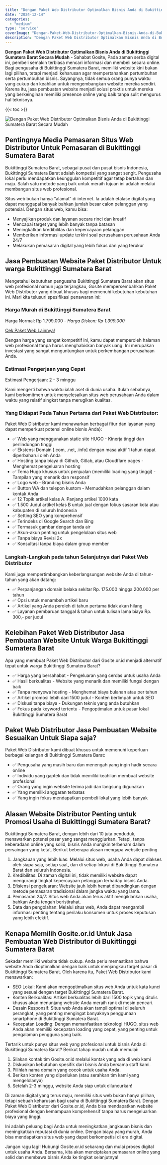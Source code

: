 ```yaml
---
title: "Dengan Paket Web Distributor Optimalkan Bisnis Anda di Bukittinggi Sumatera Barat Secara Mudah"
date: "2024-12-14"
categories: 
  - "medium"
type: "service"
coverImage: "Dengan-Paket-Web-Distributor-Optimalkan-Bisnis-Anda-di-Bukittinggi-Sumatera-Barat-Secara-Mudah.png"
description: "Dengan Paket Web Distributor Optimalkan Bisnis Anda di Bukittinggi Sumatera Barat Secara Mudah. Jangan ragu lagi! Hubungi Gosite.or.id sekarang dan mulai pro..."
---
```


**Dengan Paket Web Distributor Optimalkan Bisnis Anda di Bukittinggi Sumatera Barat Secara Mudah** - Sahabat Gosite, Pada zaman serba digital ini, pembeli semakin terbiasa mencari informasi dan membeli secara online. Bagi pengusaha di Bukittinggi Sumatera Barat, memiliki website kini bukan lagi pilihan, tetapi menjadi keharusan agar mempertahankan pertumbuhan serta pertumbuhan bisnis. Sayangnya, tidak semua orang punya waktu yang cukup dan keahlian untuk mengembangkan website mereka sendiri. Karena itu, jasa pembuatan website menjadi solusi praktis untuk mereka yang berkeinginan memiliki presence online yang baik tanpa sulit mengurus hal teknisnya.

{{< toc >}}

![Dengan Paket Web Distributor Optimalkan Bisnis Anda di Bukittinggi Sumatera Barat Secara Mudah](/images/medium/Dengan-Paket-Web-Distributor-Optimalkan-Bisnis-Anda-di-Bukittinggi-Sumatera-Barat-Secara-Mudah.png)

## Pentingnya Media Pemasaran Situs Web Distributor Untuk Pemasaran di Bukittinggi Sumatera Barat

Bukittinggi Sumatera Barat, sebagai pusat dan pusat bisnis Indonesia, Bukittinggi Sumatera Barat adalah kompetisi yang sangat sengit. Pengusaha lokal perlu mendapatkan keunggulan kompetitif agar tetap bertahan dan maju. Salah satu metode yang baik untuk meraih tujuan ini adalah melalui membangun situs web profesional.

Situs web bukan hanya “alamat” di internet. Ia adalah etalase digital yang dapat menggapai banyak bahkan jumlah besar calon pelanggan yang potensial. Dengan situs web, kamu bisa:

- Menyajikan produk dan layanan secara rinci dan kreatif
- Mencapai target yang lebih banyak tanpa batasan
- Meningkatkan kredibilitas dan kepercayaan pelanggan
- Memberikan informasi update terkini soal perusahaan perusahaan Anda 24/7
- Melakukan pemasaran digital yang lebih fokus dan yang terukur

## Jasa Pembuatan Website Paket Distributor Untuk warga Bukittinggi Sumatera Barat

Mengetahui kebutuhan pengusaha Bukittinggi Sumatera Barat akan situs web profesional namun juga terjangkau, Gosite mempersembahkan Paket Web Distributor yang dibuat khusus bagi memenuhi kebutuhan kebutuhan ini. Mari kita telusuri spesifikasi penawaran ini:

### Harga Murah di Bukittinggi Sumatera Barat

<a class="cta-button">Harga Normal: Rp 1.799.000 - <em>Harga Diskon: Rp 1.399.000</em></a>

<a href="/jasa-web/" class="cta-button">Cek Paket Web Lainnya!</a>

Dengan harga yang sangat kompetitif ini, kamu dapat memperoleh halaman web profesional tanpa harus menghabiskan banyak uang. Ini merupakan investasi yang sangat menguntungkan untuk perkembangan perusahaan Anda.

### Estimasi Pengerjaan yang Cepat

Estimasi Pengerjaan: 2 - 3 minggu

Kami mengerti bahwa waktu ialah aset di dunia usaha. Itulah sebabnya, kami berkomitmen untuk menyelesaikan situs web perusahaan Anda dalam waktu yang relatif singkat tanpa merugikan kualitas.

### Yang Didapat Pada Tahun Pertama dari Paket Web Distributor:

Paket Web Distributor kami menawarkan berbagai fitur dan layanan yang dapat memperkuat potensi online bisnis Anda}:

- ✅ Web yang menggunakan static site HUGO - Kinerja tinggi dan perlindungan tinggi
- ✅ Ekstensi Domain \[.com, .net, .info\] dengan masa aktif 1 tahun dapat diperbaharui oleh Anda
- ✅ Hosting tanpa biaya di Github, Gitlab, atau Cloudflare pages - Menghemat pengeluaran hosting
- ✅ Tema Hugo khusus untuk penjualan (memiliki loading yang tinggi) - Tampilan yang menarik dan responsif
- ✅ Logo web - Branding bisnis Anda
- ✅ Button WA dan telepon kustom - Memudahkan pelanggan dalam kontak Anda
- ✅ 12 Topik artikel kelas A. Panjang artikel 1000 kata
- ✅ 1.500 Judul artikel kelas B untuk jual dengan fokus sasaran kota atau kabupaten di seluruh Indonesia
- ✅ Setting SEO yang komprehensif
- ✅ Terindeks di Google Search dan Bing
- ✅ Termasuk gambar dengan tanda air
- ✅ Akun-akun penting untuk pengelolaan situs web
- ✅ Tanpa biaya Revisi 2x
- ✅ Konsultasi tanpa biaya dalam group member

### Langkah-Langkah pada tahun Selanjutnya dari Paket Web Distributor

Kami juga mempertimbangkan keberlangsungan website Anda di tahun-tahun yang akan datang:

- ✅ Perpanjangan domain belaka sekitar Rp. 175.000 hingga 200.000 per tahun
- ✅ Opsi untuk menambah artikel baru
- ✅ Artikel yang Anda peroleh di tahun pertama tidak akan hilang
- ✅ Layanan pembaruan tanggal & tahun untuk tulisan lama biaya Rp. 300,- per judul

## Kelebihan Paket Web Distributor Jasa Pembuatan Website Untuk Warga Bukittinggi Sumatera Barat

Apa yang membuat Paket Web Distributor dari Gosite.or.id menjadi alternatif tepat untuk warga Bukittinggi Sumatera Barat?

- ✅ Harga yang bersahabat - Pengeluaran yang cerdas untuk usaha Anda
- ✅ Hasil berkualitas - Website yang menarik dan memiliki fungsi dengan baik
- ✅ Tanpa menyewa hosting - Menghemat biaya bulanan atau per tahun
- ✅ Artikel promosi lebih dari 1500 judul - Konten berlimpah untuk SEO
- ✅ Diskusi tanpa biaya - Dukungan teknis yang anda butuhkan
- ✅ Fokus pada keyword tertentu - Pengoptimalan untuk pasar lokal Bukittinggi Sumatera Barat

## Paket Web Distributor Jasa Pembuatan Website Sesuaikan Untuk Siapa saja?

Paket Web Distributor kami dibuat khusus untuk memenuhi keperluan berbagai kalangan di Bukittinggi Sumatera Barat:

- ✅ Pengusaha yang masih baru dan menengah yang ingin hadir secara online
- ✅ Individu yang gaptek dan tidak memiliki keahlian membuat website profesional
- ✅ Orang yang ingin website terima jadi dan langsung digunakan
- ✅ Yang memiliki anggaran terbatas
- ✅ Yang ingin fokus mendapatkan pembeli lokal yang lebih banyak

## Alasan Website Distributor Penting untuk Promosi Usaha di Bukittinggi Sumatera Barat?

Bukittinggi Sumatera Barat, dengan lebih dari 10 juta penduduk, menawarkan potensi pasar yang sangat menggiurkan. Tetapi, tanpa keberadaan online yang solid, bisnis Anda mungkin terbenam dalam persaingan yang ketat. Berikut beberapa alasan mengapa website penting

1. Jangkauan yang lebih luas: Melalui situs web, usaha Anda dapat diakses oleh siapa saja, setiap saat, dan di setiap lokasi di Bukittinggi Sumatera Barat dan seluruh Indonesia.
2. Kredibilitas: Di zaman digital ini, tidak memiliki website dapat mengurangi tingkat kepercayaan pelanggan terhadap bisnis Anda.
3. Efisiensi pengeluaran: Website jauh lebih hemat dibandingkan dengan metode pemasaran tradisional dalam jangka waktu yang lama.
4. Pemasaran 24/7: Situs web Anda akan terus aktif mengiklankan usaha, bahkan Anda tengah beristirahat.
5. Data dan pengolahan: Melalui situs web, Anda dapat mengambil informasi penting tentang perilaku konsumen untuk proses keputusan yang lebih efektif.

## Kenapa Memilih Gosite.or.id Untuk Jasa Pembuatan Web Distributor di Bukittinggi Sumatera Barat

Sekadar memiliki website tidak cukup. Anda perlu memastikan bahwa website Anda dioptimalkan dengan baik untuk menjangkau target pasar di Bukittinggi Sumatera Barat. Oleh karena itu, Paket Web Distributor kami menawarkan:

- SEO Lokal: Kami akan mengoptimalkan situs web Anda untuk kata kunci yang sesuai dengan target Bukittinggi Sumatera Barat.
- Konten Berkualitas: Artikel berkualitas lebih dari 1500 topik yang ditulis khusus akan menunjang website Anda meraih rank di mesin pencari.
- Desain Responsif: Situs web Anda akan tampil optimal di seluruh perangkat, yang penting mengingat banyaknya penggunaan smartphone di Bukittinggi Sumatera Barat.
- Kecepatan Loading: Dengan memanfaatkan teknologi HUGO, situs web Anda akan memiliki kecepatan loading yang cepat, yang penting untuk pengalaman pengguna yang baik.

Tertarik untuk punya situs web yang profesional untuk bisnis Anda di Bukittinggi Sumatera Barat? Berikut tahap mudah untuk memulai:

1. Silakan kontak tim Gosite.or.id melalui kontak yang ada di web kami
2. Diskusikan kebutuhan spesifik dari bisnis Anda bersama staff kami.
3. Pilihlah nama domain yang cocok untuk usaha Anda.
4. Berikan konten yang diperlukan (atau serahkan tim kami yang mengelolanya)
5. Setelah 2-3 minggu, website Anda siap untuk diluncurkan!

Di zaman digital yang terus maju, memiliki situs web bukan hanya pilihan, tetapi sebuah keharusan bagi usaha di Bukittinggi Sumatera Barat. Dengan Paket Web Distributor dari Gosite.or.id, Anda bisa mendapatkan website profesional dengan kemampuan komprehensif tanpa harus mengeluarkan biaya yang tinggi.

Ini adalah peluang bagi Anda untuk meningkatkan jangkauan bisnis dan meningkatkan reputasi di dunia online. Dengan biaya yang murah, Anda bisa mendapatkan situs web yang dapat berkompetisi di era digital.

Jangan ragu lagi! Hubungi Gosite.or.id sekarang dan mulai proses digital untuk usaha Anda. Bersama, kita akan menciptakan pemasaran online yang solid dan membawa bisnis Anda ke tingkat selanjutnya!